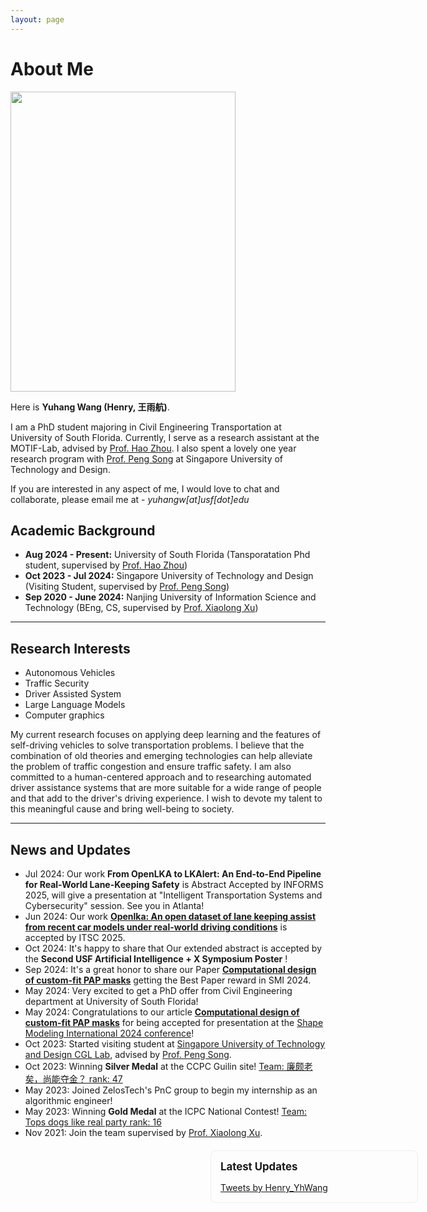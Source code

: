 ```yaml
---
layout: page
---
```


# About Me

<img src="Yuhang.jpg" class="floatpic" width="360" height="480">

Here is **Yuhang Wang (Henry, 王雨航)**.

I am a PhD student majoring in Civil Engineering Transportation at University of South Florida. Currently, I serve as a research assistant at the MOTIF-Lab, advised by [Prof. Hao Zhou](https://sites.google.com/view/haozhou-cv). I also spent a lovely one year research program with [Prof. Peng Song](https://istd.sutd.edu.sg/people/faculty/peng-song/#research) at Singapore University of Technology and Design.

If you are interested in any aspect of me, I would love to chat and collaborate, please email me at - *yuhangw[at]usf[dot]edu*

## Academic Background

- **Aug 2024 - Present:** University of South Florida  (Tansporatation Phd student, supervised by [Prof. Hao Zhou](https://sites.google.com/view/haozhou-cv))
- **Oct 2023 - Jul 2024:** Singapore University of Technology and Design (Visiting Student, supervised by [Prof. Peng Song](https://istd.sutd.edu.sg/people/faculty/peng-song))
- **Sep 2020 - June 2024:** Nanjing University of Information Science and Technology (BEng, CS, supervised by [Prof. Xiaolong Xu](https://faculty.nuist.edu.cn/xuxiaolong/zh_CN/index/87901/list/index.htm))

---

## Research Interests

- Autonomous Vehicles
- Traffic Security
- Driver Assisted System
- Large Language Models
- Computer graphics

My current research focuses on applying deep learning and the features of self-driving vehicles to solve transportation problems. I believe that the combination of old theories and emerging technologies can help alleviate the problem of traffic congestion and ensure traffic safety. I am also committed to a human-centered approach and to researching automated driver assistance systems that are more suitable for a wide range of people and that add to the driver's driving experience. I wish to devote my talent to this meaningful cause and bring well-being to society.

---

## News and Updates

- Jul 2024: Our work **From OpenLKA to LKAlert: An End-to-End Pipeline for Real-World Lane-Keeping Safety** is Abstract Accepted by INFORMS 2025, will give a presentation at "Intelligent Transportation Systems and Cybersecurity" session. See you in Atlanta!
- Jun 2024: Our work [**Openlka: An open dataset of lane keeping assist from recent car models under real-world driving conditions**](https://github.com/OpenLKA/OpenLKA) is accepted by ITSC 2025.
- Oct 2024: It's happy to share that Our extended abstract is accepted by the **Second USF Artificial Intelligence + X Symposium Poster** !
- Sep 2024: It's a great honor to share our Paper [**Computational design of custom-fit PAP masks**](https://www.sciencedirect.com/science/article/pii/S009784932400133X?via%3Dihub) getting the Best Paper reward in SMI 2024.
- May 2024:  Very excited to get a PhD offer from Civil Engineering department at University of South Florida!
- May 2024:  Congratulations to our article  [**Computational design of custom-fit PAP masks**](https://www.sciencedirect.com/science/article/pii/S009784932400133X?via%3Dihub) for being accepted for presentation at the [Shape Modeling International 2024 conference](https://smiconf.github.io/2024/)!
- Oct 2023:  Started visiting student at [Singapore University of Technology and Design CGL Lab](https://sutd-cgl.github.io/), advised by [Prof. Peng Song](https://istd.sutd.edu.sg/people/faculty/peng-song).
- Oct 2023:  Winning **Silver Medal** at the CCPC Guilin site! [Team: 廉颇老矣，尚能夺金？ rank: 47](https://board.xcpcio.com/ccpc/9th/guilin?group=official)
- May 2023: Joined ZelosTech's PnC group to begin my internship as an algorithmic engineer! 
- May 2023:  Winning **Gold Medal** at the ICPC National Contest! [Team: Tops dogs like real party rank: 16](https://board.xcpcio.com/icpc/48th/xian-invitational)
- Nov 2021:  Join the team supervised by [Prof. Xiaolong Xu](https://faculty.nuist.edu.cn/xuxiaolong).

<div style="display: flex; justify-content: space-between; gap: 20px; margin: 20px 0;">
<div style="flex: 1; min-width: 300px;">
<script type="text/javascript" id="clstr_globe" src="//clustrmaps.com/globe.js?d=Nz73efCm0j_zrK-Hu4wIlrHLSqmw5p95zxZhqDcMIG0"></script>
</div>

<div style="flex: 1; min-width: 300px; border: 1px solid #eee; border-radius: 8px; padding: 15px;">
<h2 style="margin: 0 0 15px 0; font-size: 1.2em;">Latest Updates</h2>
<a class="twitter-timeline" data-lang="en" data-theme="light" href="https://twitter.com/Henry_YhWang?ref_src=twsrc%5Etfw">Tweets by Henry_YhWang</a>
<script async src="https://platform.twitter.com/widgets.js" charset="utf-8"></script>
</div>
</div>









